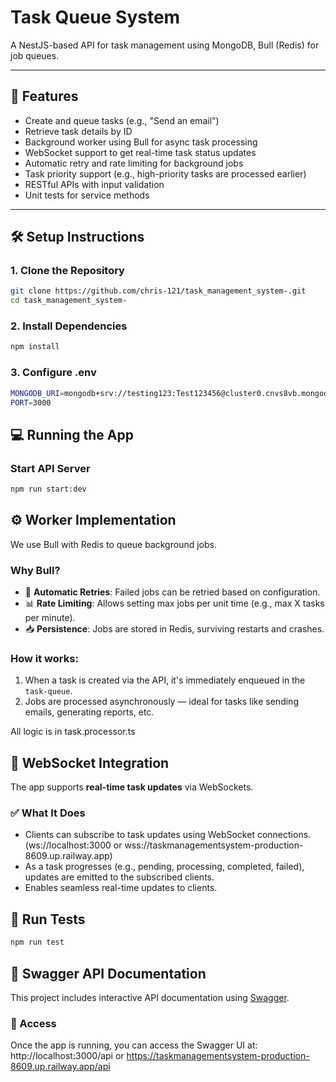 #  Task Queue System

A NestJS-based API for task management using MongoDB, Bull (Redis) for job queues.

---

## 🚀 Features

-  Create and queue tasks (e.g., "Send an email")
-  Retrieve task details by ID
-  Background worker using Bull for async task processing
-  WebSocket support to get real-time task status updates
-  Automatic retry and rate limiting for background jobs
-  Task priority support (e.g., high-priority tasks are processed earlier)
-  RESTful APIs with input validation
-  Unit tests for service methods

---

## 🛠️ Setup Instructions

### 1. Clone the Repository

```bash
git clone https://github.com/chris-121/task_management_system-.git
cd task_management_system-
```

### 2. Install Dependencies
```bash
npm install
```

### 3. Configure .env
```bash
MONGODB_URI=mongodb+srv://testing123:Test123456@cluster0.cnvs8vb.mongodb.net/?retryWrites=true&w=majority&appName=Cluster0
PORT=3000
```

## 💻 Running the App

### Start API Server
```bash
npm run start:dev
```

## ⚙️ Worker Implementation
We use Bull with Redis to queue background jobs.

### Why Bull?

- 🔁 **Automatic Retries**: Failed jobs can be retried based on configuration.
- 📊 **Rate Limiting**: Allows setting max jobs per unit time (e.g., max X tasks per minute).
- 📥 **Persistence**: Jobs are stored in Redis, surviving restarts and crashes.

### How it works:

1. When a task is created via the API, it's immediately enqueued in the `task-queue`.
3. Jobs are processed asynchronously — ideal for tasks like sending emails, generating reports, etc.

All logic is in task.processor.ts

## 🔌 WebSocket Integration

The app supports **real-time task updates** via WebSockets.

### ✅ What It Does

- Clients can subscribe to task updates using WebSocket connections.(ws://localhost:3000 or wss://taskmanagementsystem-production-8609.up.railway.app)
- As a task progresses (e.g., pending, processing, completed, failed), updates are emitted to the subscribed clients.
- Enables seamless real-time updates to clients.


## 🧪 Run Tests
```bash
npm run test
```

## 📘 Swagger API Documentation

This project includes interactive API documentation using [Swagger](https://swagger.io/).

### 🔗 Access

Once the app is running, you can access the Swagger UI at: http://localhost:3000/api or https://taskmanagementsystem-production-8609.up.railway.app/api

